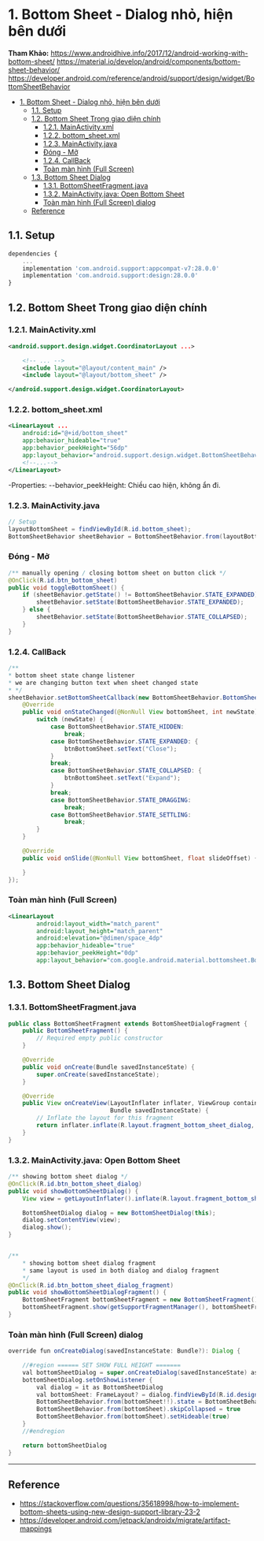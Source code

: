 # 1. Bottom Sheet - Dialog nhỏ, hiện bên dưới

**Tham Khảo:**
https://www.androidhive.info/2017/12/android-working-with-bottom-sheet/
https://material.io/develop/android/components/bottom-sheet-behavior/
https://developer.android.com/reference/android/support/design/widget/BottomSheetBehavior

<!-- TOC -->

- [1. Bottom Sheet - Dialog nhỏ, hiện bên dưới](#1-bottom-sheet---dialog-nhỏ-hiện-bên-dưới)
  - [1.1. Setup](#11-setup)
  - [1.2. Bottom Sheet Trong giao diện chính](#12-bottom-sheet-trong-giao-diện-chính)
    - [1.2.1. MainActivity.xml](#121-mainactivityxml)
    - [1.2.2. bottom_sheet.xml](#122-bottom_sheetxml)
    - [1.2.3. MainActivity.java](#123-mainactivityjava)
    - [Đóng - Mở](#đóng---mở)
    - [1.2.4. CallBack](#124-callback)
    - [Toàn màn hình (Full Screen)](#toàn-màn-hình-full-screen)
  - [1.3. Bottom Sheet Dialog](#13-bottom-sheet-dialog)
    - [1.3.1. BottomSheetFragment.java](#131-bottomsheetfragmentjava)
    - [1.3.2. MainActivity.java: Open Bottom Sheet](#132-mainactivityjava-open-bottom-sheet)
    - [Toàn màn hình (Full Screen) dialog](#toàn-màn-hình-full-screen-dialog)
  - [Reference](#reference)

<!-- /TOC -->

## 1.1. Setup

```js
dependencies {
    ...
    implementation 'com.android.support:appcompat-v7:28.0.0'
    implementation 'com.android.support:design:28.0.0'
}
```

## 1.2. Bottom Sheet Trong giao diện chính

### 1.2.1. MainActivity.xml

```xml
<android.support.design.widget.CoordinatorLayout ...>

    <!-- ... -->
    <include layout="@layout/content_main" />
    <include layout="@layout/bottom_sheet" />

</android.support.design.widget.CoordinatorLayout>
```

### 1.2.2. bottom_sheet.xml

```xml
<LinearLayout ...
    android:id="@+id/bottom_sheet"
    app:behavior_hideable="true"
    app:behavior_peekHeight="56dp"
    app:layout_behavior="android.support.design.widget.BottomSheetBehavior">
    <!--...-->
</LinearLayout>
```

-Properties:
--behavior_peekHeight: Chiều cao hiện, không ẩn đi.

### 1.2.3. MainActivity.java

```java
// Setup
layoutBottomSheet = findViewById(R.id.bottom_sheet);
BottomSheetBehavior sheetBehavior = BottomSheetBehavior.from(layoutBottomSheet);
```

### Đóng - Mở

```java
/** manually opening / closing bottom sheet on button click */
@OnClick(R.id.btn_bottom_sheet)
public void toggleBottomSheet() {
    if (sheetBehavior.getState() != BottomSheetBehavior.STATE_EXPANDED) {
        sheetBehavior.setState(BottomSheetBehavior.STATE_EXPANDED);
    } else {
        sheetBehavior.setState(BottomSheetBehavior.STATE_COLLAPSED);
    }
}
```

### 1.2.4. CallBack

```java
/**
* bottom sheet state change listener
* we are changing button text when sheet changed state
* */
sheetBehavior.setBottomSheetCallback(new BottomSheetBehavior.BottomSheetCallback() {
    @Override
    public void onStateChanged(@NonNull View bottomSheet, int newState) {
        switch (newState) {
            case BottomSheetBehavior.STATE_HIDDEN:
                break;
            case BottomSheetBehavior.STATE_EXPANDED: {
                btnBottomSheet.setText("Close");
            }
            break;
            case BottomSheetBehavior.STATE_COLLAPSED: {
                btnBottomSheet.setText("Expand");
            }
            break;
            case BottomSheetBehavior.STATE_DRAGGING:
                break;
            case BottomSheetBehavior.STATE_SETTLING:
                break;
        }
    }

    @Override
    public void onSlide(@NonNull View bottomSheet, float slideOffset) {

    }
});
```

### Toàn màn hình (Full Screen)

```xml
<LinearLayout
        android:layout_width="match_parent"
        android:layout_height="match_parent"
        android:elevation="@dimen/space_4dp"
        app:behavior_hideable="true"
        app:behavior_peekHeight="0dp"
        app:layout_behavior="com.google.android.material.bottomsheet.BottomSheetBehavior">
```

## 1.3. Bottom Sheet Dialog

### 1.3.1. BottomSheetFragment.java

```java
public class BottomSheetFragment extends BottomSheetDialogFragment {
    public BottomSheetFragment() {
        // Required empty public constructor
    }

    @Override
    public void onCreate(Bundle savedInstanceState) {
        super.onCreate(savedInstanceState);
    }

    @Override
    public View onCreateView(LayoutInflater inflater, ViewGroup container,
                             Bundle savedInstanceState) {
        // Inflate the layout for this fragment
        return inflater.inflate(R.layout.fragment_bottom_sheet_dialog, container, false);
    }
}
```

### 1.3.2. MainActivity.java: Open Bottom Sheet

```java
/** showing bottom sheet dialog */
@OnClick(R.id.btn_bottom_sheet_dialog)
public void showBottomSheetDialog() {
    View view = getLayoutInflater().inflate(R.layout.fragment_bottom_sheet_dialog, null);

    BottomSheetDialog dialog = new BottomSheetDialog(this);
    dialog.setContentView(view);
    dialog.show();
}


/**
    * showing bottom sheet dialog fragment
    * same layout is used in both dialog and dialog fragment
    */
@OnClick(R.id.btn_bottom_sheet_dialog_fragment)
public void showBottomSheetDialogFragment() {
    BottomSheetFragment bottomSheetFragment = new BottomSheetFragment();
    bottomSheetFragment.show(getSupportFragmentManager(), bottomSheetFragment.getTag());
}
```

### Toàn màn hình (Full Screen) dialog

```java
override fun onCreateDialog(savedInstanceState: Bundle?): Dialog {

    //#region ====== SET SHOW FULL HEIGHT =======
    val bottomSheetDialog = super.onCreateDialog(savedInstanceState) as BottomSheetDialog
    bottomSheetDialog.setOnShowListener {
        val dialog = it as BottomSheetDialog
        val bottomSheet: FrameLayout? = dialog.findViewById(R.id.design_bottom_sheet)
        BottomSheetBehavior.from(bottomSheet!!).state = BottomSheetBehavior.STATE_EXPANDED
        BottomSheetBehavior.from(bottomSheet).skipCollapsed = true
        BottomSheetBehavior.from(bottomSheet).setHideable(true)
    }
    //#endregion

    return bottomSheetDialog
}
```

---

## Reference 

- <https://stackoverflow.com/questions/35618998/how-to-implement-bottom-sheets-using-new-design-support-library-23-2>
- <https://developer.android.com/jetpack/androidx/migrate/artifact-mappings>
